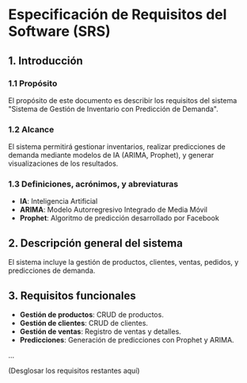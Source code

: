 # Especificación de Requisitos del Software (SRS)

## 1. Introducción
### 1.1 Propósito
El propósito de este documento es describir los requisitos del sistema "Sistema de Gestión de Inventario con Predicción de Demanda".

### 1.2 Alcance
El sistema permitirá gestionar inventarios, realizar predicciones de demanda mediante modelos de IA (ARIMA, Prophet), y generar visualizaciones de los resultados.

### 1.3 Definiciones, acrónimos, y abreviaturas
- **IA**: Inteligencia Artificial
- **ARIMA**: Modelo Autorregresivo Integrado de Media Móvil
- **Prophet**: Algoritmo de predicción desarrollado por Facebook

## 2. Descripción general del sistema
El sistema incluye la gestión de productos, clientes, ventas, pedidos, y predicciones de demanda.

## 3. Requisitos funcionales
- **Gestión de productos**: CRUD de productos.
- **Gestión de clientes**: CRUD de clientes.
- **Gestión de ventas**: Registro de ventas y detalles.
- **Predicciones**: Generación de predicciones con Prophet y ARIMA.

...

(Desglosar los requisitos restantes aquí)
